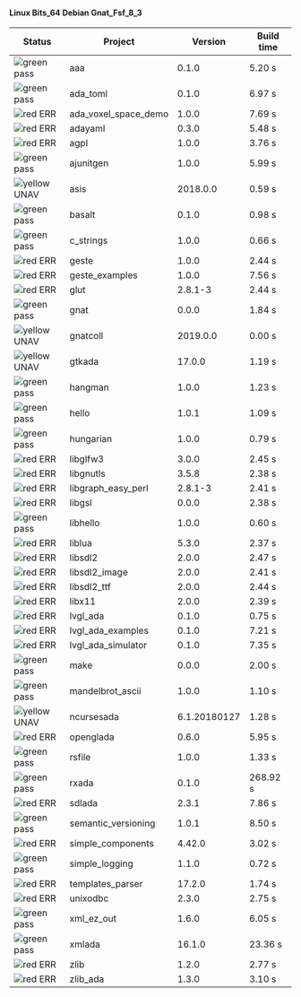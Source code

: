 #### Linux Bits_64 Debian Gnat_Fsf_8_3

| Status | Project | Version | Build time |
| --- | --- | --- | --- |
|![green](https://placehold.it/8/00aa00/000000?text=+) pass | aaa | 0.1.0 |  5.20 s |
|![green](https://placehold.it/8/00aa00/000000?text=+) pass | ada_toml | 0.1.0 |  6.97 s |
|![red](https://placehold.it/8/ff0000/000000?text=+) ERR  | ada_voxel_space_demo | 1.0.0 |  7.69 s |
|![red](https://placehold.it/8/ff0000/000000?text=+) ERR  | adayaml | 0.3.0 |  5.48 s |
|![red](https://placehold.it/8/ff0000/000000?text=+) ERR  | agpl | 1.0.0 |  3.76 s |
|![green](https://placehold.it/8/00aa00/000000?text=+) pass | ajunitgen | 1.0.0 |  5.99 s |
|![yellow](https://placehold.it/8/ffbb00/000000?text=+) UNAV | asis | 2018.0.0 |  0.59 s |
|![green](https://placehold.it/8/00aa00/000000?text=+) pass | basalt | 0.1.0 |  0.98 s |
|![green](https://placehold.it/8/00aa00/000000?text=+) pass | c_strings | 1.0.0 |  0.66 s |
|![red](https://placehold.it/8/ff0000/000000?text=+) ERR  | geste | 1.0.0 |  2.44 s |
|![red](https://placehold.it/8/ff0000/000000?text=+) ERR  | geste_examples | 1.0.0 |  7.56 s |
|![red](https://placehold.it/8/ff0000/000000?text=+) ERR  | glut | 2.8.1-3 |  2.44 s |
|![green](https://placehold.it/8/00aa00/000000?text=+) pass | gnat | 0.0.0 |  1.84 s |
|![yellow](https://placehold.it/8/ffbb00/000000?text=+) UNAV | gnatcoll | 2019.0.0 |  0.00 s |
|![yellow](https://placehold.it/8/ffbb00/000000?text=+) UNAV | gtkada | 17.0.0 |  1.19 s |
|![green](https://placehold.it/8/00aa00/000000?text=+) pass | hangman | 1.0.0 |  1.23 s |
|![green](https://placehold.it/8/00aa00/000000?text=+) pass | hello | 1.0.1 |  1.09 s |
|![green](https://placehold.it/8/00aa00/000000?text=+) pass | hungarian | 1.0.0 |  0.79 s |
|![red](https://placehold.it/8/ff0000/000000?text=+) ERR  | libglfw3 | 3.0.0 |  2.45 s |
|![red](https://placehold.it/8/ff0000/000000?text=+) ERR  | libgnutls | 3.5.8 |  2.38 s |
|![red](https://placehold.it/8/ff0000/000000?text=+) ERR  | libgraph_easy_perl | 2.8.1-3 |  2.41 s |
|![red](https://placehold.it/8/ff0000/000000?text=+) ERR  | libgsl | 0.0.0 |  2.38 s |
|![green](https://placehold.it/8/00aa00/000000?text=+) pass | libhello | 1.0.0 |  0.60 s |
|![red](https://placehold.it/8/ff0000/000000?text=+) ERR  | liblua | 5.3.0 |  2.37 s |
|![red](https://placehold.it/8/ff0000/000000?text=+) ERR  | libsdl2 | 2.0.0 |  2.47 s |
|![red](https://placehold.it/8/ff0000/000000?text=+) ERR  | libsdl2_image | 2.0.0 |  2.41 s |
|![red](https://placehold.it/8/ff0000/000000?text=+) ERR  | libsdl2_ttf | 2.0.0 |  2.44 s |
|![red](https://placehold.it/8/ff0000/000000?text=+) ERR  | libx11 | 2.0.0 |  2.39 s |
|![red](https://placehold.it/8/ff0000/000000?text=+) ERR  | lvgl_ada | 0.1.0 |  0.75 s |
|![red](https://placehold.it/8/ff0000/000000?text=+) ERR  | lvgl_ada_examples | 0.1.0 |  7.21 s |
|![red](https://placehold.it/8/ff0000/000000?text=+) ERR  | lvgl_ada_simulator | 0.1.0 |  7.35 s |
|![green](https://placehold.it/8/00aa00/000000?text=+) pass | make | 0.0.0 |  2.00 s |
|![green](https://placehold.it/8/00aa00/000000?text=+) pass | mandelbrot_ascii | 1.0.0 |  1.10 s |
|![yellow](https://placehold.it/8/ffbb00/000000?text=+) UNAV | ncursesada | 6.1.20180127 |  1.28 s |
|![red](https://placehold.it/8/ff0000/000000?text=+) ERR  | openglada | 0.6.0 |  5.95 s |
|![green](https://placehold.it/8/00aa00/000000?text=+) pass | rsfile | 1.0.0 |  1.33 s |
|![green](https://placehold.it/8/00aa00/000000?text=+) pass | rxada | 0.1.0 |  268.92 s |
|![red](https://placehold.it/8/ff0000/000000?text=+) ERR  | sdlada | 2.3.1 |  7.86 s |
|![green](https://placehold.it/8/00aa00/000000?text=+) pass | semantic_versioning | 1.0.1 |  8.50 s |
|![red](https://placehold.it/8/ff0000/000000?text=+) ERR  | simple_components | 4.42.0 |  3.02 s |
|![green](https://placehold.it/8/00aa00/000000?text=+) pass | simple_logging | 1.1.0 |  0.72 s |
|![red](https://placehold.it/8/ff0000/000000?text=+) ERR  | templates_parser | 17.2.0 |  1.74 s |
|![red](https://placehold.it/8/ff0000/000000?text=+) ERR  | unixodbc | 2.3.0 |  2.75 s |
|![green](https://placehold.it/8/00aa00/000000?text=+) pass | xml_ez_out | 1.6.0 |  6.05 s |
|![green](https://placehold.it/8/00aa00/000000?text=+) pass | xmlada | 16.1.0 |  23.36 s |
|![red](https://placehold.it/8/ff0000/000000?text=+) ERR  | zlib | 1.2.0 |  2.77 s |
|![red](https://placehold.it/8/ff0000/000000?text=+) ERR  | zlib_ada | 1.3.0 |  3.10 s |
